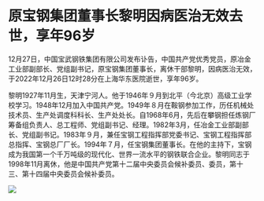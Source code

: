 # 原宝钢集团董事长黎明因病医治无效去世，享年96岁

12月27日，中国宝武钢铁集团有限公司发布讣告，中国共产党优秀党员，原冶金工业部副部长、党组副书记，原宝钢集团董事长，离休干部黎明，因病医治无效，于2022年12月26日12时28分在上海华东医院逝世，享年96岁。

黎明1927年11月生，天津宁河人。他于1946年９月到北平（今北京）高级工业学校学习。1948年12月加入中国共产党。1949年８月在鞍钢参加工作，历任机械处技术员、生产处调度科科长、生产处处长。自1968年6月，先后在攀钢担任炼钢厂筹备组负责人、总工程师、党组副书记、经理。1982年3月，任冶金工业部副部长、党组副书记。1983年９月，兼任宝钢工程指挥部党委书记、宝钢工程指挥部总指挥、宝钢总厂厂长。1994年７月，任宝钢集团董事长。在他的主持下，宝钢成为我国第一个千万吨级的现代化、世界一流水平的钢铁联合企业。黎明同志于1998年11月离休，他是中国共产党第十二届中央委员会候补委员、委员，第十三、第十四届中央委员会候补委员。

![](https://inews.gtimg.com/newsapp_bt/0/15579019488/1000)

